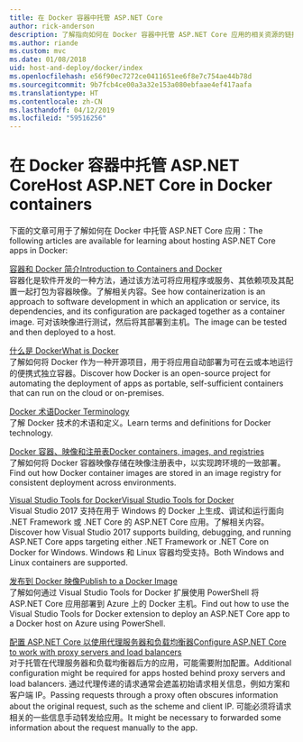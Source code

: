 ```yaml
---
title: 在 Docker 容器中托管 ASP.NET Core
author: rick-anderson
description: 了解指向如何在 Docker 容器中托管 ASP.NET Core 应用的相关资源的链接。
ms.author: riande
ms.custom: mvc
ms.date: 01/08/2018
uid: host-and-deploy/docker/index
ms.openlocfilehash: e56f90ec7272ce0411651ee6f8e7c754ae44b78d
ms.sourcegitcommit: 9b7fcb4ce00a3a32e153a080ebfaae4ef417aafa
ms.translationtype: HT
ms.contentlocale: zh-CN
ms.lasthandoff: 04/12/2019
ms.locfileid: "59516256"
---
```

# <a name="host-aspnet-core-in-docker-containers"></a><span data-ttu-id="9cb4c-103">在 Docker 容器中托管 ASP.NET Core</span><span class="sxs-lookup"><span data-stu-id="9cb4c-103">Host ASP.NET Core in Docker containers</span></span>

<span data-ttu-id="9cb4c-104">下面的文章可用于了解如何在 Docker 中托管 ASP.NET Core 应用：</span><span class="sxs-lookup"><span data-stu-id="9cb4c-104">The following articles are available for learning about hosting ASP.NET Core apps in Docker:</span></span>

[<span data-ttu-id="9cb4c-105">容器和 Docker 简介</span><span class="sxs-lookup"><span data-stu-id="9cb4c-105">Introduction to Containers and Docker</span></span>](/dotnet/standard/microservices-architecture/container-docker-introduction/index)  
<span data-ttu-id="9cb4c-106">容器化是软件开发的一种方法，通过该方法可将应用程序或服务、其依赖项及其配置一起打包为容器映像。了解相关内容。</span><span class="sxs-lookup"><span data-stu-id="9cb4c-106">See how containerization is an approach to software development in which an application or service, its dependencies, and its configuration are packaged together as a container image.</span></span> <span data-ttu-id="9cb4c-107">可对该映像进行测试，然后将其部署到主机。</span><span class="sxs-lookup"><span data-stu-id="9cb4c-107">The image can be tested and then deployed to a host.</span></span>

[<span data-ttu-id="9cb4c-108">什么是 Docker</span><span class="sxs-lookup"><span data-stu-id="9cb4c-108">What is Docker</span></span>](/dotnet/standard/microservices-architecture/container-docker-introduction/docker-defined)  
<span data-ttu-id="9cb4c-109">了解如何将 Docker 作为一种开源项目，用于将应用自动部署为可在云或本地运行的便携式独立容器。</span><span class="sxs-lookup"><span data-stu-id="9cb4c-109">Discover how Docker is an open-source project for automating the deployment of apps as portable, self-sufficient containers that can run on the cloud or on-premises.</span></span>

[<span data-ttu-id="9cb4c-110">Docker 术语</span><span class="sxs-lookup"><span data-stu-id="9cb4c-110">Docker Terminology</span></span>](/dotnet/standard/microservices-architecture/container-docker-introduction/docker-terminology)  
<span data-ttu-id="9cb4c-111">了解 Docker 技术的术语和定义。</span><span class="sxs-lookup"><span data-stu-id="9cb4c-111">Learn terms and definitions for Docker technology.</span></span>

[<span data-ttu-id="9cb4c-112">Docker 容器、映像和注册表</span><span class="sxs-lookup"><span data-stu-id="9cb4c-112">Docker containers, images, and registries</span></span>](/dotnet/standard/microservices-architecture/container-docker-introduction/docker-containers-images-registries)  
<span data-ttu-id="9cb4c-113">了解如何将 Docker 容器映像存储在映像注册表中，以实现跨环境的一致部署。</span><span class="sxs-lookup"><span data-stu-id="9cb4c-113">Find out how Docker container images are stored in an image registry for consistent deployment across environments.</span></span>

[<span data-ttu-id="9cb4c-114">Visual Studio Tools for Docker</span><span class="sxs-lookup"><span data-stu-id="9cb4c-114">Visual Studio Tools for Docker</span></span>](xref:host-and-deploy/docker/visual-studio-tools-for-docker)  
<span data-ttu-id="9cb4c-115">Visual Studio 2017 支持在用于 Windows 的 Docker 上生成、调试和运行面向 .NET Framework 或 .NET Core 的 ASP.NET Core 应用。了解相关内容。</span><span class="sxs-lookup"><span data-stu-id="9cb4c-115">Discover how Visual Studio 2017 supports building, debugging, and running ASP.NET Core apps targeting either .NET Framework or .NET Core on Docker for Windows.</span></span> <span data-ttu-id="9cb4c-116">Windows 和 Linux 容器均受支持。</span><span class="sxs-lookup"><span data-stu-id="9cb4c-116">Both Windows and Linux containers are supported.</span></span>

[<span data-ttu-id="9cb4c-117">发布到 Docker 映像</span><span class="sxs-lookup"><span data-stu-id="9cb4c-117">Publish to a Docker Image</span></span>](/azure/vs-azure-tools-docker-hosting-web-apps-in-docker)  
<span data-ttu-id="9cb4c-118">了解如何通过 Visual Studio Tools for Docker 扩展使用 PowerShell 将 ASP.NET Core 应用部署到 Azure 上的 Docker 主机。</span><span class="sxs-lookup"><span data-stu-id="9cb4c-118">Find out how to use the Visual Studio Tools for Docker extension to deploy an ASP.NET Core app to a Docker host on Azure using PowerShell.</span></span>

[<span data-ttu-id="9cb4c-119">配置 ASP.NET Core 以使用代理服务器和负载均衡器</span><span class="sxs-lookup"><span data-stu-id="9cb4c-119">Configure ASP.NET Core to work with proxy servers and load balancers</span></span>](xref:host-and-deploy/proxy-load-balancer)  
<span data-ttu-id="9cb4c-120">对于托管在代理服务器和负载均衡器后方的应用，可能需要附加配置。</span><span class="sxs-lookup"><span data-stu-id="9cb4c-120">Additional configuration might be required for apps hosted behind proxy servers and load balancers.</span></span> <span data-ttu-id="9cb4c-121">通过代理传递的请求通常会遮盖初始请求相关信息，例如方案和客户端 IP。</span><span class="sxs-lookup"><span data-stu-id="9cb4c-121">Passing requests through a proxy often obscures information about the original request, such as the scheme and client IP.</span></span> <span data-ttu-id="9cb4c-122">可能必须将请求相关的一些信息手动转发给应用。</span><span class="sxs-lookup"><span data-stu-id="9cb4c-122">It might be necessary to forwarded some information about the request manually to the app.</span></span>

